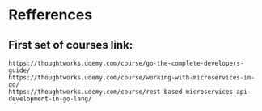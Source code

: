 # Refferences

## First set of courses link:

	https://thoughtworks.udemy.com/course/go-the-complete-developers-guide/
	https://thoughtworks.udemy.com/course/working-with-microservices-in-go/
	https://thoughtworks.udemy.com/course/rest-based-microservices-api-development-in-go-lang/
